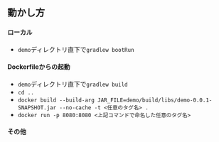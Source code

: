 ## 動かし方

#### ローカル

* `demo`ディレクトリ直下で`gradlew bootRun`

#### Dockerfileからの起動

* `demo`ディレクトリ直下で`gradlew build`
* `cd ..`
* `docker build --build-arg JAR_FILE=demo/build/libs/demo-0.0.1-SNAPSHOT.jar --no-cache -t <任意のタグ名> .`
* `docker run -p 8080:8080 <上記コマンドで命名した任意のタグ名>`

#### その他



